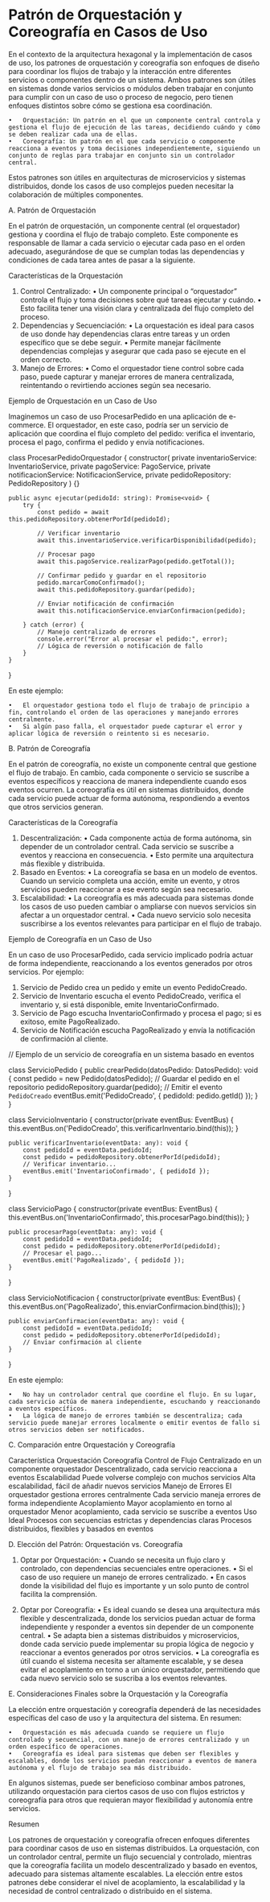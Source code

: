 # Patrón de Orquestación y Coreografía en Casos de Uso

En el contexto de la arquitectura hexagonal y la implementación de casos de uso, los patrones de orquestación y coreografía son enfoques de diseño para coordinar los flujos de trabajo y la interacción entre diferentes servicios o componentes dentro de un sistema. Ambos patrones son útiles en sistemas donde varios servicios o módulos deben trabajar en conjunto para cumplir con un caso de uso o proceso de negocio, pero tienen enfoques distintos sobre cómo se gestiona esa coordinación.

	•	Orquestación: Un patrón en el que un componente central controla y gestiona el flujo de ejecución de las tareas, decidiendo cuándo y cómo se deben realizar cada una de ellas.
	•	Coreografía: Un patrón en el que cada servicio o componente reacciona a eventos y toma decisiones independientemente, siguiendo un conjunto de reglas para trabajar en conjunto sin un controlador central.

Estos patrones son útiles en arquitecturas de microservicios y sistemas distribuidos, donde los casos de uso complejos pueden necesitar la colaboración de múltiples componentes.

A. Patrón de Orquestación

En el patrón de orquestación, un componente central (el orquestador) gestiona y coordina el flujo de trabajo completo. Este componente es responsable de llamar a cada servicio o ejecutar cada paso en el orden adecuado, asegurándose de que se cumplan todas las dependencias y condiciones de cada tarea antes de pasar a la siguiente.

Características de la Orquestación

1.	Control Centralizado:
	•	Un componente principal o “orquestador” controla el flujo y toma decisiones sobre qué tareas ejecutar y cuándo.
	•	Esto facilita tener una visión clara y centralizada del flujo completo del proceso.
2.	Dependencias y Secuenciación:
	•	La orquestación es ideal para casos de uso donde hay dependencias claras entre tareas y un orden específico que se debe seguir.
	•	Permite manejar fácilmente dependencias complejas y asegurar que cada paso se ejecute en el orden correcto.
3.	Manejo de Errores:
	•	Como el orquestador tiene control sobre cada paso, puede capturar y manejar errores de manera centralizada, reintentando o revirtiendo acciones según sea necesario.

Ejemplo de Orquestación en un Caso de Uso

Imaginemos un caso de uso ProcesarPedido en una aplicación de e-commerce. El orquestador, en este caso, podría ser un servicio de aplicación que coordina el flujo completo del pedido: verifica el inventario, procesa el pago, confirma el pedido y envía notificaciones.

class ProcesarPedidoOrquestador {
    constructor(
        private inventarioService: InventarioService,
        private pagoService: PagoService,
        private notificacionService: NotificacionService,
        private pedidoRepository: PedidoRepository
    ) {}

    public async ejecutar(pedidoId: string): Promise<void> {
        try {
            const pedido = await this.pedidoRepository.obtenerPorId(pedidoId);

            // Verificar inventario
            await this.inventarioService.verificarDisponibilidad(pedido);

            // Procesar pago
            await this.pagoService.realizarPago(pedido.getTotal());

            // Confirmar pedido y guardar en el repositorio
            pedido.marcarComoConfirmado();
            await this.pedidoRepository.guardar(pedido);

            // Enviar notificación de confirmación
            await this.notificacionService.enviarConfirmacion(pedido);

        } catch (error) {
            // Manejo centralizado de errores
            console.error("Error al procesar el pedido:", error);
            // Lógica de reversión o notificación de fallo
        }
    }
}

En este ejemplo:

	•	El orquestador gestiona todo el flujo de trabajo de principio a fin, controlando el orden de las operaciones y manejando errores centralmente.
	•	Si algún paso falla, el orquestador puede capturar el error y aplicar lógica de reversión o reintento si es necesario.

B. Patrón de Coreografía

En el patrón de coreografía, no existe un componente central que gestione el flujo de trabajo. En cambio, cada componente o servicio se suscribe a eventos específicos y reacciona de manera independiente cuando esos eventos ocurren. La coreografía es útil en sistemas distribuidos, donde cada servicio puede actuar de forma autónoma, respondiendo a eventos que otros servicios generan.

Características de la Coreografía

1.	Descentralización:
	•	Cada componente actúa de forma autónoma, sin depender de un controlador central. Cada servicio se suscribe a eventos y reacciona en consecuencia.
	•	Esto permite una arquitectura más flexible y distribuida.
2.	Basado en Eventos:
	•	La coreografía se basa en un modelo de eventos. Cuando un servicio completa una acción, emite un evento, y otros servicios pueden reaccionar a ese evento según sea necesario.
3.	Escalabilidad:
	•	La coreografía es más adecuada para sistemas donde los casos de uso pueden cambiar o ampliarse con nuevos servicios sin afectar a un orquestador central.
	•	Cada nuevo servicio solo necesita suscribirse a los eventos relevantes para participar en el flujo de trabajo.

Ejemplo de Coreografía en un Caso de Uso

En un caso de uso ProcesarPedido, cada servicio implicado podría actuar de forma independiente, reaccionando a los eventos generados por otros servicios. Por ejemplo:

1.	Servicio de Pedido crea un pedido y emite un evento PedidoCreado.
2.	Servicio de Inventario escucha el evento PedidoCreado, verifica el inventario y, si está disponible, emite InventarioConfirmado.
3.	Servicio de Pago escucha InventarioConfirmado y procesa el pago; si es exitoso, emite PagoRealizado.
4.	Servicio de Notificación escucha PagoRealizado y envía la notificación de confirmación al cliente.

// Ejemplo de un servicio de coreografía en un sistema basado en eventos

class ServicioPedido {
    public crearPedido(datosPedido: DatosPedido): void {
        const pedido = new Pedido(datosPedido);
        // Guardar el pedido en el repositorio
        pedidoRepository.guardar(pedido);
        // Emitir el evento `PedidoCreado`
        eventBus.emit('PedidoCreado', { pedidoId: pedido.getId() });
    }
}

class ServicioInventario {
    constructor(private eventBus: EventBus) {
        this.eventBus.on('PedidoCreado', this.verificarInventario.bind(this));
    }

    public verificarInventario(eventData: any): void {
        const pedidoId = eventData.pedidoId;
        const pedido = pedidoRepository.obtenerPorId(pedidoId);
        // Verificar inventario...
        eventBus.emit('InventarioConfirmado', { pedidoId });
    }
}

class ServicioPago {
    constructor(private eventBus: EventBus) {
        this.eventBus.on('InventarioConfirmado', this.procesarPago.bind(this));
    }

    public procesarPago(eventData: any): void {
        const pedidoId = eventData.pedidoId;
        const pedido = pedidoRepository.obtenerPorId(pedidoId);
        // Procesar el pago...
        eventBus.emit('PagoRealizado', { pedidoId });
    }
}

class ServicioNotificacion {
    constructor(private eventBus: EventBus) {
        this.eventBus.on('PagoRealizado', this.enviarConfirmacion.bind(this));
    }

    public enviarConfirmacion(eventData: any): void {
        const pedidoId = eventData.pedidoId;
        const pedido = pedidoRepository.obtenerPorId(pedidoId);
        // Enviar confirmación al cliente
    }
}

En este ejemplo:

	•	No hay un controlador central que coordine el flujo. En su lugar, cada servicio actúa de manera independiente, escuchando y reaccionando a eventos específicos.
	•	La lógica de manejo de errores también se descentraliza; cada servicio puede manejar errores localmente o emitir eventos de fallo si otros servicios deben ser notificados.

C. Comparación entre Orquestación y Coreografía

Característica	Orquestación	Coreografía
Control de Flujo	Centralizado en un componente orquestador	Descentralizado, cada servicio reacciona a eventos
Escalabilidad	Puede volverse complejo con muchos servicios	Alta escalabilidad, fácil de añadir nuevos servicios
Manejo de Errores	El orquestador gestiona errores centralmente	Cada servicio maneja errores de forma independiente
Acoplamiento	Mayor acoplamiento en torno al orquestador	Menor acoplamiento, cada servicio se suscribe a eventos
Uso Ideal	Procesos con secuencias estrictas y dependencias claras	Procesos distribuidos, flexibles y basados en eventos

D. Elección del Patrón: Orquestación vs. Coreografía

1.	Optar por Orquestación:
	•	Cuando se necesita un flujo claro y controlado, con dependencias secuenciales entre operaciones.
	•	Si el caso de uso requiere un manejo de errores centralizado.
	•	En casos donde la visibilidad del flujo es importante y un solo punto de control facilita la comprensión.

2.	Optar por Coreografía:
	•	Es ideal cuando se desea una arquitectura más flexible y descentralizada, donde los servicios puedan actuar de forma independiente y responder a eventos sin depender de un componente central.
	•	Se adapta bien a sistemas distribuidos y microservicios, donde cada servicio puede implementar su propia lógica de negocio y reaccionar a eventos generados por otros servicios.
	•	La coreografía es útil cuando el sistema necesita ser altamente escalable, y se desea evitar el acoplamiento en torno a un único orquestador, permitiendo que cada nuevo servicio solo se suscriba a los eventos relevantes.

E. Consideraciones Finales sobre la Orquestación y la Coreografía

La elección entre orquestación y coreografía dependerá de las necesidades específicas del caso de uso y la arquitectura del sistema. En resumen:

	•	Orquestación es más adecuada cuando se requiere un flujo controlado y secuencial, con un manejo de errores centralizado y un orden específico de operaciones.
	•	Coreografía es ideal para sistemas que deben ser flexibles y escalables, donde los servicios puedan reaccionar a eventos de manera autónoma y el flujo de trabajo sea más distribuido.

En algunos sistemas, puede ser beneficioso combinar ambos patrones, utilizando orquestación para ciertos casos de uso con flujos estrictos y coreografía para otros que requieran mayor flexibilidad y autonomía entre servicios.

Resumen

Los patrones de orquestación y coreografía ofrecen enfoques diferentes para coordinar casos de uso en sistemas distribuidos. La orquestación, con un controlador central, permite un flujo secuencial y controlado, mientras que la coreografía facilita un modelo descentralizado y basado en eventos, adecuado para sistemas altamente escalables. La elección entre estos patrones debe considerar el nivel de acoplamiento, la escalabilidad y la necesidad de control centralizado o distribuido en el sistema.